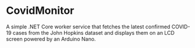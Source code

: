 # CovidMonitor
A simple .NET Core worker service that fetches the latest confirmed COVID-19 cases from the John Hopkins dataset and displays them on an LCD screen powered by an Arduino Nano.

